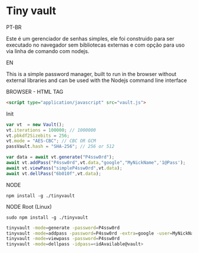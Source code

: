 # Tiny vault

PT-BR

Este é um gerenciador de senhas simples, ele foi construido para ser executado no navegador sem bibliotecas externas e com opção para uso via linha de comando com nodejs.

EN

This is a simple password manager, built to run in the browser without external libraries and can be used with the Nodejs command line interface


BROWSER - HTML TAG 

```HTML
<script type="application/javascript" src="vault.js">
````

Init
```Javascript
var vt  = new Vault();
vt.iterations = 100000; // 1000000
vt.pbkdf2Sizebits = 256;
vt.mode = "AES-CBC"; // CBC OR GCM
passVault.hash = "SHA-256"; // 256 or 512
````


```Javascript
var data = await vt.generate("P4ssw0rd");
await vt.addPass("P4ssw0rd",vt.data,"google","MyNickName",'1@Pass');
await vt.viewPass("simpleP4ssw0rd",vt.data);
await vt.dellPass("6b010f",vt.data);
```

NODE 

```
npm install -g ./tinyvault
```
NODE Root (Linux)
```
sudo npm install -g ./tinyvault
```

```sh
tinyvault -mode=generate -password=P4ssw0rd
tinyvault -mode=addpass -password=P4ssw0rd -extra=google -user=MyNickName -newpass=1@Pass
tinyvault -mode=viewpass -password=P4ssw0rd
tinyvault -mode=dellpass -idpass=<idAvailable@vault>
```


